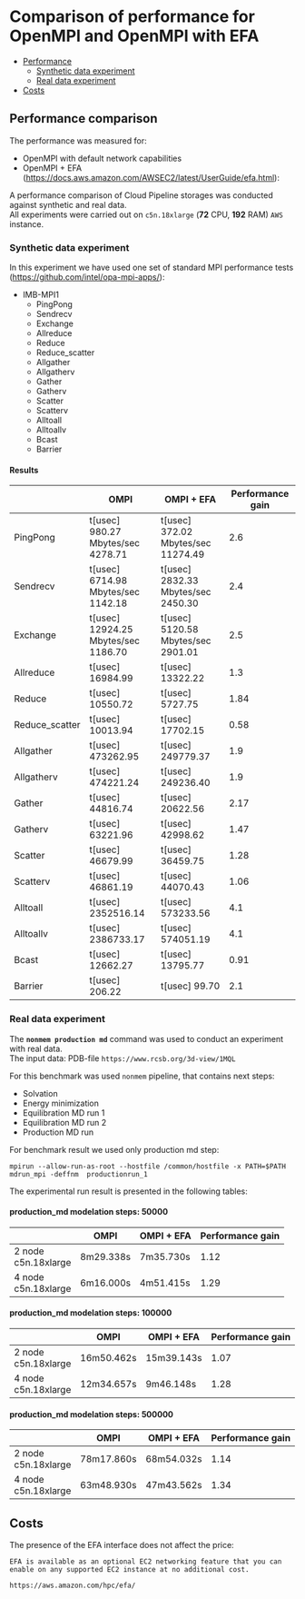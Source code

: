 # Сomparison of performance for OpenMPI and OpenMPI with EFA

- [Performance](#performance-comparison)
    - [Synthetic data experiment](#synthetic-data-experiment)
    - [Real data experiment](#real-data-experiment)
- [Costs](#costs)

## Performance comparison

The performance was measured for:
- OpenMPI with default network capabilities 
- OpenMPI + EFA (https://docs.aws.amazon.com/AWSEC2/latest/UserGuide/efa.html):

A performance comparison of Cloud Pipeline storages was conducted against synthetic and real data.  
All experiments were carried out on `c5n.18xlarge` (**72** CPU, **192** RAM) `AWS` instance.

### Synthetic data experiment

In this experiment we have used one set of standard MPI performance tests (https://github.com/intel/opa-mpi-apps/):

- IMB-MPI1
  - PingPong
  - Sendrecv
  - Exchange
  - Allreduce
  - Reduce
  - Reduce_scatter
  - Allgather
  - Allgatherv
  - Gather
  - Gatherv
  - Scatter
  - Scatterv
  - Alltoall
  - Alltoallv
  - Bcast
  - Barrier
  
#### Results

|  | OMPI | OMPI + EFA | Performance gain|
|---|---|---|---|
| PingPong | t[usec] 980.27<br>Mbytes/sec 4278.71 | t[usec] 372.02<br>Mbytes/sec 11274.49 | 2.6
| Sendrecv | t[usec] 6714.98<br>Mbytes/sec 1142.18 |  t[usec] 2832.33<br>Mbytes/sec 2450.30 | 2.4
| Exchange | t[usec] 12924.25<br>Mbytes/sec 1186.70 | t[usec] 5120.58<br>Mbytes/sec 2901.01 |2.5
| Allreduce | t[usec] 16984.99 | t[usec] 13322.22 | 1.3
| Reduce | t[usec] 10550.72 | t[usec] 5727.75 | 1.84
| Reduce_scatter | t[usec] 10013.94 | t[usec] 17702.15 | 0.58
| Allgather | t[usec] 473262.95 | t[usec] 249779.37 | 1.9
| Allgatherv | t[usec] 474221.24 | t[usec] 249236.40 | 1.9
| Gather | t[usec] 44816.74 | t[usec] 20622.56 | 2.17
| Gatherv | t[usec] 63221.96 | t[usec] 42998.62 | 1.47
| Scatter | t[usec] 46679.99 | t[usec] 36459.75 | 1.28
| Scatterv | t[usec] 46861.19 | t[usec] 44070.43 | 1.06
| Alltoall | t[usec] 2352516.14 | t[usec] 573233.56 | 4.1
| Alltoallv | t[usec] 2386733.17 | t[usec] 574051.19 | 4.1
| Bcast | t[usec] 12662.27 | t[usec] 13795.77 | 0.91
| Barrier | t[usec] 206.22 | t[usec]  99.70 | 2.1


### Real data experiment

The **`nonmem production md`** command was used to conduct an experiment with real data.  
The input data: PDB-file `https://www.rcsb.org/3d-view/1MQL`

For this benchmark was used `nonmem` pipeline, that contains next steps:

- Solvation
- Energy minimization
- Equilibration MD run 1
- Equilibration MD run 2
- Production MD run

For benchmark result we used only production md step:

``` 
mpirun --allow-run-as-root --hostfile /common/hostfile -x PATH=$PATH mdrun_mpi -deffnm  productionrun_1
```

The experimental run result is presented in the following tables:

#### production_md modelation steps: 50000
|  | OMPI | OMPI + EFA | Performance gain|
|---|---|---|---|
| 2 node<br> c5n.18xlarge|8m29.338s|7m35.730s|1.12|
| 4 node<br> c5n.18xlarge|6m16.000s|4m51.415s|1.29|

#### production_md modelation steps: 100000
|  | OMPI | OMPI + EFA | Performance gain|
|---|---|---|---|
| 2 node<br> c5n.18xlarge|16m50.462s|15m39.143s| 1.07|
| 4 node<br> c5n.18xlarge|12m34.657s|9m46.148s|1.28|

#### production_md modelation steps: 500000
|  | OMPI | OMPI + EFA | Performance gain|
|---|---|---|---|
| 2 node<br> c5n.18xlarge|78m17.860s|68m54.032s|1.14|
| 4 node<br> c5n.18xlarge|63m48.930s|47m43.562s|1.34|

## Costs

The presence of the EFA interface does not affect the price:

```
EFA is available as an optional EC2 networking feature that you can enable on any supported EC2 instance at no additional cost. 
```
`https://aws.amazon.com/hpc/efa/`